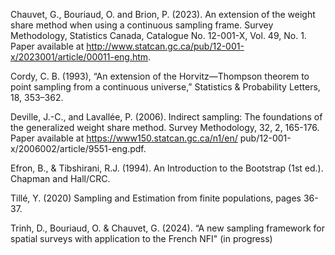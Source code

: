 Chauvet, G., Bouriaud, O. and Brion, P. (2023). An extension of the weight share method when using a continuous sampling frame. Survey Methodology, Statistics Canada, Catalogue No. 12-001-X, Vol. 49, No. 1. Paper available at http://www.statcan.gc.ca/pub/12-001-x/2023001/article/00011-eng.htm.

Cordy, C. B. (1993), “An extension of the Horvitz—Thompson theorem to point sampling from a continuous universe,” Statistics & Probability Letters, 18, 353–362.

Deville, J.-C., and Lavallée, P. (2006). Indirect sampling: The foundations of the generalized weight share method. Survey Methodology, 32, 2, 165-176. Paper available at https://www150.statcan.gc.ca/n1/en/ pub/12-001-x/2006002/article/9551-eng.pdf.

Efron, B., & Tibshirani, R.J. (1994). An Introduction to the Bootstrap (1st ed.). Chapman and Hall/CRC.

Tillé, Y. (2020) Sampling and Estimation from finite populations, pages 36-37.

Trinh, D., Bouriaud, O. & Chauvet, G. (2024). “A new sampling framework for spatial surveys with application to the French NFI" (in progress)